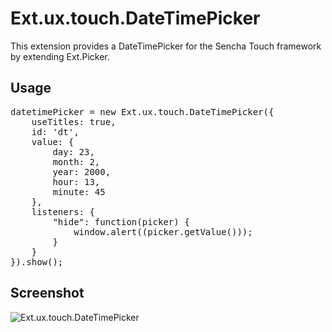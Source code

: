 Ext.ux.touch.DateTimePicker
================================
This extension provides a DateTimePicker for the Sencha Touch framework by extending Ext.Picker.


Usage
-----
<pre>
datetimePicker = new Ext.ux.touch.DateTimePicker({
    useTitles: true,
    id: 'dt',
    value: {
        day: 23,
        month: 2,
        year: 2000,
        hour: 13,
        minute: 45
    },
    listeners: {
        "hide": function(picker) {
            window.alert((picker.getValue()));
        }
    }
}).show();
</pre>

Screenshot
----------
![Ext.ux.touch.DateTimePicker](https://raw.githubusercontent.com/ghuntley/Ext.ux.touch.DateTimePicker/master/screenshot.png)
